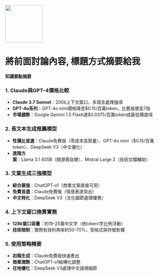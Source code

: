 <img src="https://r2cdn.perplexity.ai/pplx-full-logo-primary-dark%402x.png" class="logo" width="120"/>

# 將前面討論內容, 標題方式摘要給我

**知識要點摘要**

### **1. Claude與GPT-4價格比較**

- **Claude 3.7 Sonnet**：200k上下文窗口，多語言處理強項
- **GPT-4o系列**：GPT-4o mini價格降至\$0.15/百萬token，比舊版便宜7倍
- **市場趨勢**：Google Gemini 1.5 Flash達\$0.0375/百萬token成最低價選項


### **2. 長文本生成推薦模型**

- **性價比首選**：Claude免費版（零成本高質量）、GPT-4o mini（\$0.15/百萬token）、DeepSeek V3（中文優化）
- **進階方案**：Llama 3.1 405B（開源需自建）、Mistral Large 2（技術文檔輔助）


### **3. 文案生成三強模型**

- **綜合最強**：ChatGPT-o1（商業文案直接可用）
- **免費首選**：Claude免費版（情感表達突出）
- **中文特化**：DeepSeek V3（文化細節處理優異）


### **4. 上下文窗口換算實務**

- **128k窗口容量**：約19-25萬中文字（依token/字比例浮動）
- **技術限制**：實際有效利用率約50-70%，受格式與符號影響


### **5. 使用策略精要**

- **初稿生成**：Claude免費版快速產出
- **商業潤飾**：ChatGPT-o1結構化調整
- **在地優化**：DeepSeek V3處理中文語境細節


